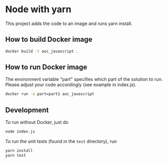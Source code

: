 # Node with yarn

This project adds the code to an image and runs yarn install.

## How to build Docker image
```bash
docker build -t aoc_javascript . 
```

## How to run Docker image
The environment variable "part" specifies which part of the solution to run. Please adjust your code accordingly (see example in index.js).
```bash
docker run -e part=part1 aoc_javascript
```

## Development

To run without Docker, just do

```bash
node index.js
```

To run the unit tests (found in the ``test`` directory), run 
```bash
yarn install
yarn test
```
